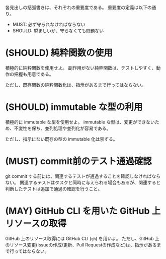 各見出しの括弧書きは、それぞれの重要度である。
重要度の定義は以下の通り。

- MUST: 必ず守られなければならない
- SHOULD: 望ましいが、守らなくても問題ない

# (SHOULD) 純粋関数の使用

積極的に純粋関数を使用せよ。
副作用がない純粋関数は、テストしやすく、動作の把握も用意である。

ただし、既存関数の純粋関数化は、指示があるまで行ってはならない。

# (SHOULD) immutable な型の利用

積極的に immutable な型を使用せよ。
immutable な型は、変更ができないため、不変性を保ち、並列処理や並列化が容易である。

ただし、指示にない既存の型の immutable 化は禁ずる。

# (MUST) commit前のテスト通過確認

git commit する前には、関連するテストが通過することを確認しなければならない。
関連するテストはタスクと同時に与えられる場合もあるが、関連すると判断したテストは追加で通過の確認を行うこと。

# (MAY) GitHub CLI を用いた GitHub 上リソースの取得

GitHub 上のリソース取得には GitHub CLI (`gh`) を用いよ。
ただし、GitHub 上のリソース変更(Issueの作成/更新、Pull Requestの作成など)は、指示があるまで行ってはならない。
